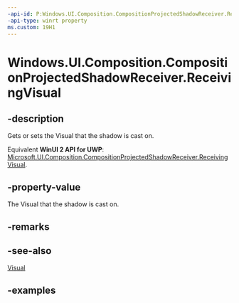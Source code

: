 ```yaml
---
-api-id: P:Windows.UI.Composition.CompositionProjectedShadowReceiver.ReceivingVisual
-api-type: winrt property
ms.custom: 19H1
---
```


<!-- Property syntax.
public Visual ReceivingVisual { get;  set; }
-->

# Windows.UI.Composition.CompositionProjectedShadowReceiver.ReceivingVisual

## -description

Gets or sets the Visual that the shadow is cast on.

Equivalent **WinUI 2 API for UWP**: [Microsoft.UI.Composition.CompositionProjectedShadowReceiver.ReceivingVisual](/windows/winui/api/microsoft.ui.composition.compositionprojectedshadowreceiver.receivingvisual).

## -property-value

The Visual that the shadow is cast on.

## -remarks

## -see-also

[Visual](visual.md)

## -examples

